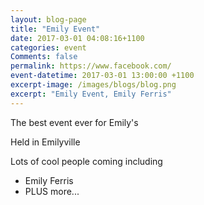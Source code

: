 ```yaml
---
layout: blog-page
title: "Emily Event"
date: 2017-03-01 04:08:16+1100
categories: event 
Comments: false
permalink: https://www.facebook.com/
event-datetime: 2017-03-01 13:00:00 +1100
excerpt-image: /images/blogs/blog.png
excerpt: "Emily Event, Emily Ferris"
---
```


The best event ever for Emily's

Held in Emilyville

Lots of cool people coming including 

+ Emily Ferris
+ PLUS more...
